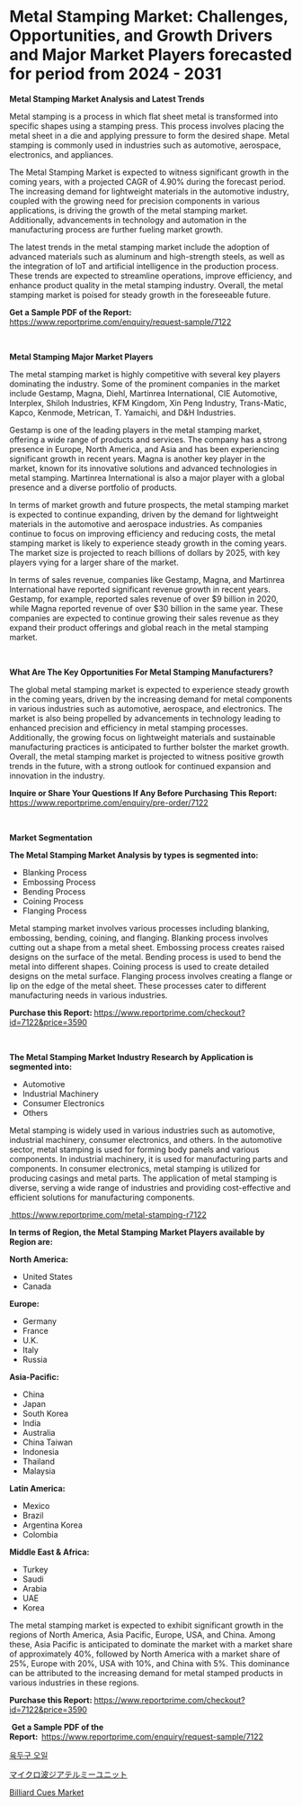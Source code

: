 <p><h1>Metal Stamping Market: Challenges, Opportunities, and Growth Drivers and Major Market Players forecasted for period from 2024 - 2031</h1></p><p><strong>Metal Stamping Market Analysis and Latest Trends</strong></p>
<p><p>Metal stamping is a process in which flat sheet metal is transformed into specific shapes using a stamping press. This process involves placing the metal sheet in a die and applying pressure to form the desired shape. Metal stamping is commonly used in industries such as automotive, aerospace, electronics, and appliances.</p><p>The Metal Stamping Market is expected to witness significant growth in the coming years, with a projected CAGR of 4.90% during the forecast period. The increasing demand for lightweight materials in the automotive industry, coupled with the growing need for precision components in various applications, is driving the growth of the metal stamping market. Additionally, advancements in technology and automation in the manufacturing process are further fueling market growth.</p><p>The latest trends in the metal stamping market include the adoption of advanced materials such as aluminum and high-strength steels, as well as the integration of IoT and artificial intelligence in the production process. These trends are expected to streamline operations, improve efficiency, and enhance product quality in the metal stamping industry. Overall, the metal stamping market is poised for steady growth in the foreseeable future.</p></p>
<p><strong>Get a Sample PDF of the Report:&nbsp;</strong> <a href="https://www.reportprime.com/enquiry/request-sample/7122">https://www.reportprime.com/enquiry/request-sample/7122</a></p>
<p>&nbsp;</p>
<p><strong>Metal Stamping Major Market Players</strong></p>
<p><p>The metal stamping market is highly competitive with several key players dominating the industry. Some of the prominent companies in the market include Gestamp, Magna, Diehl, Martinrea International, CIE Automotive, Interplex, Shiloh Industries, KFM Kingdom, Xin Peng Industry, Trans-Matic, Kapco, Kenmode, Metrican, T. Yamaichi, and D&H Industries.</p><p>Gestamp is one of the leading players in the metal stamping market, offering a wide range of products and services. The company has a strong presence in Europe, North America, and Asia and has been experiencing significant growth in recent years. Magna is another key player in the market, known for its innovative solutions and advanced technologies in metal stamping. Martinrea International is also a major player with a global presence and a diverse portfolio of products.</p><p>In terms of market growth and future prospects, the metal stamping market is expected to continue expanding, driven by the demand for lightweight materials in the automotive and aerospace industries. As companies continue to focus on improving efficiency and reducing costs, the metal stamping market is likely to experience steady growth in the coming years. The market size is projected to reach billions of dollars by 2025, with key players vying for a larger share of the market.</p><p>In terms of sales revenue, companies like Gestamp, Magna, and Martinrea International have reported significant revenue growth in recent years. Gestamp, for example, reported sales revenue of over $9 billion in 2020, while Magna reported revenue of over $30 billion in the same year. These companies are expected to continue growing their sales revenue as they expand their product offerings and global reach in the metal stamping market.</p></p>
<p>&nbsp;</p>
<p><strong>What Are The Key Opportunities For Metal Stamping Manufacturers?</strong></p>
<p><p>The global metal stamping market is expected to experience steady growth in the coming years, driven by the increasing demand for metal components in various industries such as automotive, aerospace, and electronics. The market is also being propelled by advancements in technology leading to enhanced precision and efficiency in metal stamping processes. Additionally, the growing focus on lightweight materials and sustainable manufacturing practices is anticipated to further bolster the market growth. Overall, the metal stamping market is projected to witness positive growth trends in the future, with a strong outlook for continued expansion and innovation in the industry.</p></p>
<p><strong>Inquire or Share Your Questions If Any Before Purchasing This Report:</strong> <a href="https://www.reportprime.com/enquiry/pre-order/7122">https://www.reportprime.com/enquiry/pre-order/7122</a></p>
<p>&nbsp;</p>
<p><strong>Market Segmentation</strong></p>
<p><strong>The Metal Stamping Market Analysis by types is segmented into:</strong></p>
<p><ul><li>Blanking Process</li><li>Embossing Process</li><li>Bending Process</li><li>Coining Process</li><li>Flanging Process</li></ul></p>
<p><p>Metal stamping market involves various processes including blanking, embossing, bending, coining, and flanging. Blanking process involves cutting out a shape from a metal sheet. Embossing process creates raised designs on the surface of the metal. Bending process is used to bend the metal into different shapes. Coining process is used to create detailed designs on the metal surface. Flanging process involves creating a flange or lip on the edge of the metal sheet. These processes cater to different manufacturing needs in various industries.</p></p>
<p><strong>Purchase this Report:&nbsp;</strong><a href="https://www.reportprime.com/checkout?id=7122&price=3590">https://www.reportprime.com/checkout?id=7122&price=3590</a></p>
<p>&nbsp;</p>
<p><strong>The Metal Stamping Market Industry Research by Application is segmented into:</strong></p>
<p><ul><li>Automotive</li><li>Industrial Machinery</li><li>Consumer Electronics</li><li>Others</li></ul></p>
<p><p>Metal stamping is widely used in various industries such as automotive, industrial machinery, consumer electronics, and others. In the automotive sector, metal stamping is used for forming body panels and various components. In industrial machinery, it is used for manufacturing parts and components. In consumer electronics, metal stamping is utilized for producing casings and metal parts. The application of metal stamping is diverse, serving a wide range of industries and providing cost-effective and efficient solutions for manufacturing components.</p></p>
<p><a href="https://www.reportprime.com/metal-stamping-r7122">&nbsp;https://www.reportprime.com/metal-stamping-r7122</a></p>
<p><strong>In terms of Region, the Metal Stamping Market Players available by Region are:</strong></p>
<p>
    <p> <strong> North America: </strong>
        <ul>
            <li>United States</li>
            <li>Canada</li>
        </ul>
        </p> 
    <p> <strong> Europe: </strong>
        <ul>
            <li>Germany</li>
            <li>France</li>
            <li>U.K.</li>
            <li>Italy</li>
            <li>Russia</li>
        </ul>
        </p> 
    <p> <strong> Asia-Pacific: </strong>
        <ul>
            <li>China</li>
            <li>Japan</li>
            <li>South Korea</li>
            <li>India</li>
            <li>Australia</li>
            <li>China Taiwan</li>
            <li>Indonesia</li>
            <li>Thailand</li>
            <li>Malaysia</li>
        </ul>
        </p> 
    <p> <strong> Latin America: </strong>
        <ul>
            <li>Mexico</li>
            <li>Brazil</li>
            <li>Argentina Korea</li>
            <li>Colombia</li>
        </ul>
        </p> 
    <p> <strong> Middle East & Africa: </strong>
        <ul>
            <li>Turkey</li>
            <li>Saudi</li>
            <li>Arabia</li>
            <li>UAE</li>
            <li>Korea</li>
        </ul>
    </p>
    </p>
<p><p>The metal stamping market is expected to exhibit significant growth in the regions of North America, Asia Pacific, Europe, USA, and China. Among these, Asia Pacific is anticipated to dominate the market with a market share of approximately 40%, followed by North America with a market share of 25%, Europe with 20%, USA with 10%, and China with 5%. This dominance can be attributed to the increasing demand for metal stamped products in various industries in these regions.</p></p>
<p><strong>Purchase this Report: </strong><a href="https://www.reportprime.com/checkout?id=7122&price=3590">https://www.reportprime.com/checkout?id=7122&price=3590</a></p>
<p>&nbsp;<strong>Get a Sample PDF of the Report:&nbsp;&nbsp;</strong><a href="https://www.reportprime.com/enquiry/request-sample/7122">https://www.reportprime.com/enquiry/request-sample/7122</a></p>
<p><strong></strong></p>
<p><p><a href="https://github.com/lzrvbyqzftro57/Market-Research-Report-List-2/blob/main/957829372069.md">육두구 오일</a></p><p><a href="https://github.com/oqxogxyvqe90775/Market-Research-Report-List-2/blob/main/655825176259.md">マイクロ波ジアテルミーユニット</a></p><p><a href="https://issuu.com/reportprime-2/docs/billiard-cues-market-size-2030.pptx">Billiard Cues Market</a></p></p>